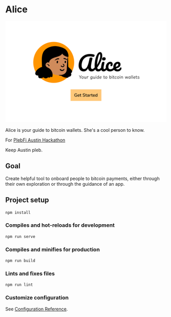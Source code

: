 # Alice

![Alice character](alice-hero-image.png)

Alice is your guide to bitcoin wallets. She's a cool person to know.

For [PlebFi Austin Hackathon](https://pleb.fi/austin/)

Keep Austin pleb.

## Goal

Create helpful tool to onboard people to bitcoin payments, either through their own exploration or through the guidance of an app.

## Project setup
```
npm install
```

### Compiles and hot-reloads for development
```
npm run serve
```

### Compiles and minifies for production
```
npm run build
```

### Lints and fixes files
```
npm run lint
```

### Customize configuration
See [Configuration Reference](https://cli.vuejs.org/config/).
